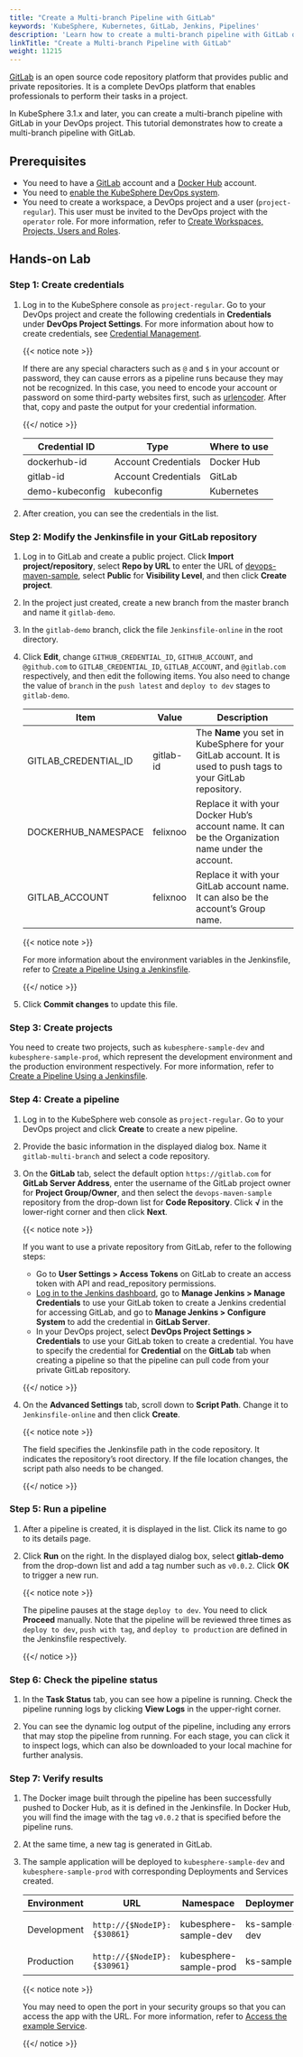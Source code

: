 ```yaml
---
title: "Create a Multi-branch Pipeline with GitLab"
keywords: 'KubeSphere, Kubernetes, GitLab, Jenkins, Pipelines'
description: 'Learn how to create a multi-branch pipeline with GitLab on KubeSphere.'
linkTitle: "Create a Multi-branch Pipeline with GitLab"
weight: 11215
---
```


[GitLab](https://about.gitlab.com/) is an open source code repository platform that provides public and private repositories. It is a complete DevOps platform that enables professionals to perform their tasks in a project.

In KubeSphere 3.1.x and later, you can create a multi-branch pipeline with GitLab in your DevOps project. This tutorial demonstrates how to create a multi-branch pipeline with GitLab.

## Prerequisites

- You need to have a [GitLab](https://gitlab.com/users/sign_in) account and a [Docker Hub](https://hub.docker.com/) account.
- You need to [enable the KubeSphere DevOps system](../../../../pluggable-components/devops/).
- You need to create a workspace, a DevOps project and a user (`project-regular`). This user must be invited to the DevOps project with the `operator` role. For more information, refer to [Create Workspaces, Projects, Users and Roles](../../../../quick-start/create-workspace-and-project/).

## Hands-on Lab

### Step 1: Create credentials

1. Log in to the KubeSphere console as `project-regular`. Go to your DevOps project and create the following credentials in **Credentials** under **DevOps Project Settings**. For more information about how to create credentials, see [Credential Management](../../../../devops-user-guide/how-to-use/devops-settings/credential-management/).

   {{< notice note >}}

   If there are any special characters such as `@` and `$` in your account or password, they can cause errors as a pipeline runs because they may not be recognized. In this case, you need to encode your account or password on some third-party websites first, such as [urlencoder](https://www.urlencoder.org/). After that, copy and paste the output for your credential information.

   {{</ notice >}} 

   | Credential ID   | Type                | Where to use |
   | --------------- | ------------------- | ------------ |
   | dockerhub-id    | Account Credentials | Docker Hub   |
   | gitlab-id       | Account Credentials | GitLab       |
   | demo-kubeconfig | kubeconfig          | Kubernetes   |

2. After creation, you can see the credentials in the list.

### Step 2: Modify the Jenkinsfile in your GitLab repository

1. Log in to GitLab and create a public project. Click **Import project/repository**, select **Repo by URL** to enter the URL of [devops-maven-sample](https://github.com/kubesphere/devops-maven-sample), select **Public** for **Visibility Level**, and then click **Create project**.

2. In the project just created, create a new branch from the master branch and name it `gitlab-demo`.

3. In the `gitlab-demo` branch, click the file `Jenkinsfile-online` in the root directory.

4. Click **Edit**, change `GITHUB_CREDENTIAL_ID`, `GITHUB_ACCOUNT`, and `@github.com` to `GITLAB_CREDENTIAL_ID`, `GITLAB_ACCOUNT`, and `@gitlab.com` respectively, and then edit the following items. You also need to change the value of `branch` in the `push latest` and `deploy to dev` stages to `gitlab-demo`.

   | Item                 | Value     | Description                                                  |
   | -------------------- | --------- | ------------------------------------------------------------ |
   | GITLAB_CREDENTIAL_ID | gitlab-id | The **Name** you set in KubeSphere for your GitLab account. It is used to push tags to your GitLab repository. |
   | DOCKERHUB_NAMESPACE  | felixnoo  | Replace it with your Docker Hub’s account name. It can be the Organization name under the account. |
   | GITLAB_ACCOUNT       | felixnoo  | Replace it with your GitLab account name. It can also be the account’s Group name. |

   {{< notice note >}}

   For more information about the environment variables in the Jenkinsfile, refer to [Create a Pipeline Using a Jenkinsfile](../create-a-pipeline-using-jenkinsfile/#step-2-modify-the-jenkinsfile-in-your-github-repository).

   {{</ notice >}}

5. Click **Commit changes** to update this file.

### Step 3: Create projects

You need to create two projects, such as `kubesphere-sample-dev` and `kubesphere-sample-prod`, which represent the development environment and the production environment respectively. For more information, refer to [Create a Pipeline Using a Jenkinsfile](../create-a-pipeline-using-jenkinsfile/#step-3-create-projects).

### Step 4: Create a pipeline

1. Log in to the KubeSphere web console as `project-regular`. Go to your DevOps project and click **Create** to create a new pipeline.

2. Provide the basic information in the displayed dialog box. Name it `gitlab-multi-branch` and select a code repository.

3. On the **GitLab** tab, select the default option `https://gitlab.com` for **GitLab Server Address**, enter the username of the GitLab project owner for **Project Group/Owner**, and then select the `devops-maven-sample` repository from the drop-down list for **Code Repository**. Click **√** in the lower-right corner and then click **Next**.

   {{< notice note >}}

   If you want to use a private repository from GitLab, refer to the following steps:

   - Go to **User Settings > Access Tokens** on GitLab to create an access token with API and read_repository permissions.
   - [Log in to the Jenkins dashboard](../../how-to-integrate/sonarqube/#step-5-add-the-sonarqube-server-to-jenkins), go to **Manage Jenkins > Manage Credentials** to use your GitLab token to create a Jenkins credential for accessing GitLab, and go to **Manage Jenkins > Configure System** to add the credential in **GitLab Server**.
   - In your DevOps project, select **DevOps Project Settings > Credentials** to use your GitLab token to create a credential. You have to specify the credential for **Credential** on the **GitLab** tab when creating a pipeline so that the pipeline can pull code from your private GitLab repository.

   {{</ notice >}}

4. On the **Advanced Settings** tab, scroll down to **Script Path**. Change it to `Jenkinsfile-online` and then click **Create**.

   {{< notice note >}}

   The field specifies the Jenkinsfile path in the code repository. It indicates the repository’s root directory. If the file location changes, the script path also needs to be changed. 

   {{</ notice >}}

### Step 5: Run a pipeline

1. After a pipeline is created, it is displayed in the list. Click its name to go to its details page.

2. Click **Run** on the right. In the displayed dialog box, select **gitlab-demo** from the drop-down list and add a tag number such as `v0.0.2`. Click **OK** to trigger a new run.

   {{< notice note >}}

   The pipeline pauses at the stage `deploy to dev`. You need to click **Proceed** manually. Note that the pipeline will be reviewed three times as `deploy to dev`, `push with tag`, and `deploy to production` are defined in the Jenkinsfile respectively.

   {{</ notice >}}

### Step 6: Check the pipeline status

1. In the **Task Status** tab, you can see how a pipeline is running. Check the pipeline running logs by clicking **View Logs** in the upper-right corner.

2. You can see the dynamic log output of the pipeline, including any errors that may stop the pipeline from running. For each stage, you can click it to inspect logs, which can also be downloaded to your local machine for further analysis.

### Step 7: Verify results

1. The Docker image built through the pipeline has been successfully pushed to Docker Hub, as it is defined in the Jenkinsfile. In Docker Hub, you will find the image with the tag `v0.0.2` that is specified before the pipeline runs.

2. At the same time, a new tag is generated in GitLab.

3. The sample application will be deployed to `kubesphere-sample-dev` and `kubesphere-sample-prod` with corresponding Deployments and Services created.

   | Environment | URL                         | Namespace              | Deployment    | Service       |
   | ----------- | --------------------------- | ---------------------- | ------------- | ------------- |
   | Development | `http://{$NodeIP}:{$30861}` | kubesphere-sample-dev  | ks-sample-dev | ks-sample-dev |
   | Production  | `http://{$NodeIP}:{$30961}` | kubesphere-sample-prod | ks-sample     | ks-sample     |

   {{< notice note >}}

   You may need to open the port in your security groups so that you can access the app with the URL. For more information, refer to [Access the example Service](../create-a-pipeline-using-jenkinsfile/#step-8-access-the-example-service).

   {{</ notice >}}

